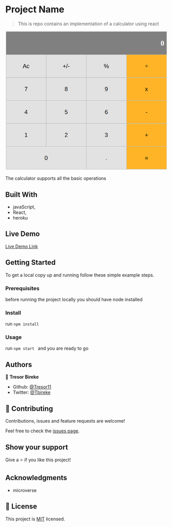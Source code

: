 # Project Name

> This is repo contains an implementation of a calculator using react

![screenshot](./calculator.png)

The calculator supports all the basic operations

## Built With

- javaScript,
- React,
- heroku

## Live Demo

[Live Demo Link](https://react-calculator-t.herokuapp.com/)


## Getting Started

To get a local copy up and running follow these simple example steps.

### Prerequisites

before running the project locally you should have node installed

### Install

run ```npm install```

### Usage

run ```npm start ``` and you are ready to go

## Authors

👤 **Tresor Bireke**

- Github: [@Tresor11](https://github.com/Tresor11)
- Twitter: [@Tbireke](https://twitter.com/Tbireke)

## 🤝 Contributing

Contributions, issues and feature requests are welcome!

Feel free to check the [issues page](issues/).

## Show your support

Give a ⭐️ if you like this project!

## Acknowledgments

- microverse

## 📝 License

This project is [MIT](lic.url) licensed.

